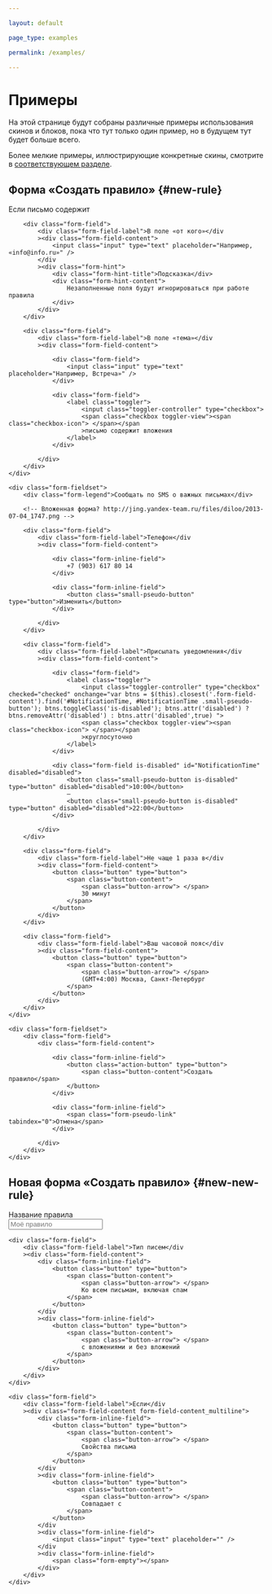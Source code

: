 ```yaml
---

layout: default

page_type: examples

permalink: /examples/

---
```


# Примеры

На этой странице будут собраны различные примеры использования скинов и блоков, пока что тут только один пример, но в будущем тут будет больше всего.

Более мелкие примеры, иллюстрирующие конкретные скины, смотрите в [соответствующем разделе](../skins/).

## Форма «Создать правило» {#new-rule}

<div class="default-form">
    <div class="form-fieldset">
        <div class="form-legend">Если письмо содержит</div>

        <div class="form-field">
            <div class="form-field-label">В поле «от кого»</div
            ><div class="form-field-content">
                <input class="input" type="text" placeholder="Например, «info@info.ru»" />
            </div
            ><div class="form-hint">
                <div class="form-hint-title">Подсказка</div>
                <div class="form-hint-content">
                    Незаполненные поля будут игнорироваться при работе правила
                </div>
            </div>
        </div>

        <div class="form-field">
            <div class="form-field-label">В поле «тема»</div
            ><div class="form-field-content">

                <div class="form-field">
                    <input class="input" type="text" placeholder="Например, Встреча»" />
                </div>

                <div class="form-field">
                    <label class="toggler">
                        <input class="toggler-controller" type="checkbox">
                        <span class="checkbox toggler-view"><span class="checkbox-icon"> </span></span
                        >письмо содержит вложения
                    </label>
                </div>

            </div>
        </div>
    </div>

    <div class="form-fieldset">
        <div class="form-legend">Сообщать по SMS о важных письмах</div>

        <!-- Вложенная форма? http://jing.yandex-team.ru/files/diloo/2013-07-04_1747.png -->

        <div class="form-field">
            <div class="form-field-label">Телефон</div
            ><div class="form-field-content">

                <div class="form-inline-field">
                    +7 (903) 617 80 14
                </div>

                <div class="form-inline-field">
                    <button class="small-pseudo-button" type="button">Изменить</button>
                </div>

            </div>
        </div>

        <div class="form-field">
            <div class="form-field-label">Присылать уведомления</div
            ><div class="form-field-content">

                <div class="form-field">
                    <label class="toggler">
                        <input class="toggler-controller" type="checkbox" checked="checked" onchange="var btns = $(this).closest('.form-field-content').find('#NotificationTime, #NotificationTime .small-pseudo-button'); btns.toggleClass('is-disabled'); btns.attr('disabled') ? btns.removeAttr('disabled') : btns.attr('disabled',true) ">
                        <span class="checkbox toggler-view"><span class="checkbox-icon"> </span></span
                        >круглосуточно
                    </label>
                </div>

                <div class="form-field is-disabled" id="NotificationTime" disabled="disabled">
                    <button class="small-pseudo-button is-disabled" type="button" disabled="disabled">10:00</button>
                    –
                    <button class="small-pseudo-button is-disabled" type="button" disabled="disabled">22:00</button>
                </div>

            </div>
        </div>

        <div class="form-field">
            <div class="form-field-label">Не чаще 1 раза в</div
            ><div class="form-field-content">
                <button class="button" type="button">
                    <span class="button-content">
                        <span class="button-arrow"> </span>
                        30 минут
                    </span>
                </button>
            </div>
        </div>

        <div class="form-field">
            <div class="form-field-label">Ваш часовой пояс</div
            ><div class="form-field-content">
                <button class="button" type="button">
                    <span class="button-content">
                        <span class="button-arrow"> </span>
                        (GMT+4:00) Москва, Санкт-Петербург
                    </span>
                </button>
            </div>
        </div>
    </div>

    <div class="form-fieldset">
        <div class="form-field">
            <div class="form-field-content">

                <div class="form-inline-field">
                    <button class="action-button" type="button">
                        <span class="button-content">Создать правило</span>
                    </button>
                </div>

                <div class="form-inline-field">
                    <span class="form-pseudo-link" tabindex="0">Отмена</span>
                </div>

            </div>
        </div>
    </div>
</div>

> <div class="example:/examples/new-rule"></div>

## Новая форма «Создать правило» {#new-new-rule}

<div class="wide-form">
    <div class="form-field">
        <div class="form-field-label">Название правила</div
        ><div class="form-field-content">
            <input class="input" type="text" placeholder="Моё правило" />
        </div>
    </div>

    <div class="form-field">
        <div class="form-field-label">Тип писем</div
        ><div class="form-field-content">
            <div class="form-inline-field">
                <button class="button" type="button">
                    <span class="button-content">
                        <span class="button-arrow"> </span>
                        Ко всем письмам, включая спам
                    </span>
                </button>
            </div
            ><div class="form-inline-field">
                <button class="button" type="button">
                    <span class="button-content">
                        <span class="button-arrow"> </span>
                        с вложениями и без вложений
                    </span>
                </button>
            </div>
        </div>
    </div>

    <div class="form-field">
        <div class="form-field-label">Если</div
        ><div class="form-field-content form-field-content_multiline">
            <div class="form-inline-field">
                <button class="button" type="button">
                    <span class="button-content">
                        <span class="button-arrow"> </span>
                        Свойства письма
                    </span>
                </button>
            </div
            ><div class="form-inline-field">
                <button class="button" type="button">
                    <span class="button-content">
                        <span class="button-arrow"> </span>
                        Совпадает с
                    </span>
                </button>
            </div
            ><div class="form-inline-field">
                <input class="input" type="text" placeholder="" />
            </div
            ><div class="form-inline-field">
                <span class="form-empty"></span>
            </div>
        </div>
    </div>
</div>

> <div class="example:/examples/new-rule"></div>
